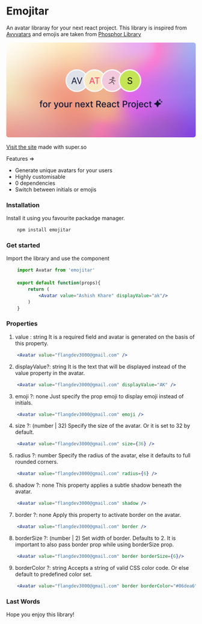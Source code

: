 # Emojitar

An avatar libraray for your next react project. This library is inspired from [Avvvatars](https://github.com/nusu/avvvatars) and emojis are taken from [Phosphor Library](https://github.com/phosphor-icons)

<img src="banner.png" alt="Emojitar banner image">

[Visit the site](https://emojitars.super.site/) made with super.so

Features =>
* Generate unique avatars for your users
* Highly customisable
* 0 dependencies
* Switch between initials or emojis

### Installation
Install it using you favourite packadge manager.
```bash
	npm install emojitar
```

### Get started
Import the library and use the component
```jsx
	import Avatar from 'emojitar'

	export default function(props){
		return (
			<Avatar value="Ashish Khare" displayValue="ak"/>
		)
	}
```

### Properties
1. value : string
	It is a required field and avatar is generated on the basis of this property.
```jsx
	<Avatar value="flangdev3000@gmail.com" />
```

2. displayValue?: string
	It is the text that will be displayed instead of the value property in the avatar.
```jsx
	<Avatar value="flangdev3000@gmail.com" displayValue="AK" />
```

3. emoji ?: none
	Just specify the prop emoji to display emoji instead of initials.
```jsx
	<Avatar value="flangdev3000@gmail.com" emoji />
```

4. size ?: (number | 32)
	Specify the size of the avatar. Or it is set to 32 by default.
```jsx
	<Avatar value="flangdev3000@gmail.com" size={36} />
```

5. radius ?: number
	Specify the radius of the avatar, else it defaults to full rounded corners.
```jsx
	<Avatar value="flangdev3000@gmail.com" radius={6} />
```

6. shadow ?: none
	This property applies a subtle shadow beneath the avatar.
```jsx
	<Avatar value="flangdev3000@gmail.com" shadow />
```

7. border ?: none
	Apply this property to activate border on the avatar.
```jsx
	<Avatar value="flangdev3000@gmail.com" border />
```

8. borderSize ?: (number | 2)
	Set width of border. Defaults to 2. It is important to also pass border prop while using borderSize prop.
```jsx
	<Avatar value="flangdev3000@gmail.com" border borderSize={6}/>
```

9. borderColor ?: string
	Accepts a string of valid CSS color code. Or else default to predefined color set.
```jsx
	<Avatar value="flangdev3000@gmail.com" border borderColor="#06dea6" />
```

### Last Words
Hope you enjoy this library!